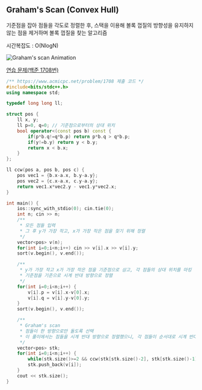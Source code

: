 ## Graham's Scan (Convex Hull)
기준점을 잡아 점들을 각도로 정렬한 후, 스택을 이용해 볼록 껍질의 방향성을 유지하지 않는 점을 제거하며 볼록 껍질을 찾는 알고리즘

시간복잡도 : O(NlogN)

![Graham's scan Animation](https://upload.wikimedia.org/wikipedia/commons/7/71/GrahamScanDemo.gif)

[연습 문제(백준 1708번)](https://www.acmicpc.net/problem/1708)

``` c++
/** https://www.acmicpc.net/problem/1708 제출 코드 */
#include<bits/stdc++.h>
using namespace std;

typedef long long ll;

struct pos {
    ll x, y;
    ll p=0, q=0; // 기준점으로부터의 상대 위치
    bool operator<(const pos b) const {
        if(p*b.q!=q*b.p) return p*b.q > q*b.p;
        if(y!=b.y) return y < b.y;
        return x < b.x;
    }
};

ll ccw(pos a, pos b, pos c) {
    pos vec1 = {b.x-a.x, b.y-a.y};
    pos vec2 = {c.x-a.x, c.y-a.y};
    return vec1.x*vec2.y - vec1.y*vec2.x;
}

int main() {
    ios::sync_with_stdio(0); cin.tie(0);
    int n; cin >> n;
    /** 
     * 모든 점들 입력
     * 그 후 y가 가장 작고, x가 가장 작은 점을 찾기 위해 정렬
     */
    vector<pos> v(n);
    for(int i=0;i<n;i++) cin >> v[i].x >> v[i].y;
    sort(v.begin(), v.end());

    /** 
     * y가 가장 작고 x가 가장 작은 점을 기준점으로 삼고, 각 점들의 상대 위치를 마킹
     * 기준점을 기준으로 시계 반대 방향으로 정렬
     */
    for(int i=0;i<n;i++) {
        v[i].p = v[i].x-v[0].x;
        v[i].q = v[i].y-v[0].y;
    }
    sort(v.begin(), v.end());

    /** 
     * Graham's scan
     * 점들이 한 방향으로만 돌도록 선택
     * 이 풀이에서는 점들을 시계 반대 방향으로 정렬했으니, 각 점들이 순서대로 시계 반대방향(ccw>0)이 되도록 선택
     */
    vector<pos> stk;
    for(int i=0;i<n;i++) {
        while(stk.size()>=2 && ccw(stk[stk.size()-2], stk[stk.size()-1], v[i])<=0) stk.pop_back();
        stk.push_back(v[i]);
    }
    cout << stk.size();
}
```
